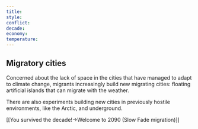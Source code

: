 ```yaml
---
title: 
style: 
conflict: 
decade: 
economy: 
temperature: 
---
```


## Migratory cities


Concerned about the lack of space in the cities that have managed to adapt to climate change, migrants increasingly build new migrating cities: floating artificial islands that can migrate with the weather.

There are also experiments building new cities in previously hostile environments, like the Arctic, and underground.

[[You survived the decade!->Welcome to 2090 (Slow Fade migration)]]
